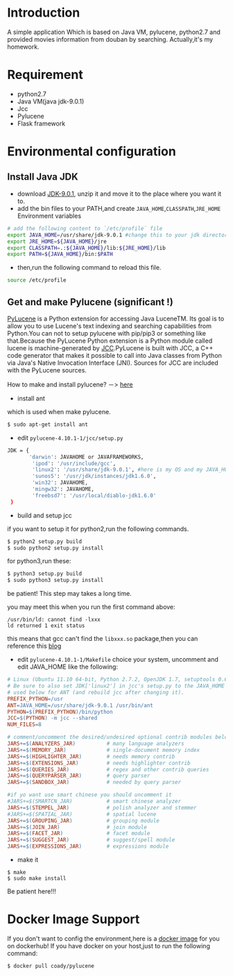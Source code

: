 
# Introduction
A simple application Which is based on Java VM, pylucene, python2.7 and provided movies information from douban by searching. Actually,it's my homework.

# Requirement
- python2.7
- Java VM(java jdk-9.0.1)
- Jcc
- Pylucene
- Flask framework

# Environmental configuration
## Install Java JDK
- download [JDK-9.0.1](http://www.oracle.com/technetwork/java/javase/downloads/jdk9-downloads-3848520.html), unzip it and move it to the place where you want it to.
- add the bin files to your PATH,and create `JAVA_HOME`,`CLASSPATH`,`JRE_HOME` Environment variables
``` bash
# add the following content to `/etc/profile` file
export JAVA_HOME=/usr/share/jdk-9.0.1 #change this to your jdk directory.
export JRE_HOME=${JAVA_HOME}/jre
export CLASSPATH=.:${JAVA_HOME}/lib:${JRE_HOME}/lib
export PATH=${JAVA_HOME}/bin:$PATH
```
- then,run the following command to reload this file.
``` bash
source /etc/profile
```
## Get and make Pylucene (significant !)
[PyLucene](https://lucene.apache.org/pylucene/) is a Python extension for accessing Java LuceneTM. Its goal is to allow you to use Lucene's text indexing and searching capabilities from Python.You can not to setup pylucene with pip/pip3 or something like that.Because the PyLucene Python extension is a Python module called lucene is machine-generated by [JCC](https://lucene.apache.org/pylucene/jcc/).PyLucene is built with JCC, a C++ code generator that makes it possible to call into Java classes from Python via Java's Native Invocation Interface (JNI). Sources for JCC are included with the PyLucene sources.

How to make and install pylucene? －> [here](http://blog.csdn.net/thuyx/article/details/69284170)
- install ant

which is used when make pylucene.
``` bash
$ sudo apt-get install ant
```

- edit `pylucene-4.10.1-1/jcc/setup.py`
```bash
JDK = {
       'darwin': JAVAHOME or JAVAFRAMEWORKS,
        'ipod': '/usr/include/gcc',
        'linux2': '/usr/share/jdk-9.0.1', #here is my OS and my JAVA_HOME.
        'sunos5': '/usr/jdk/instances/jdk1.6.0',
        'win32': JAVAHOME,
        'mingw32': JAVAHOME,
        'freebsd7': '/usr/local/diablo-jdk1.6.0'
 }
```
- build and setup jcc

if you want to setup it for python2,run the following commands.
```bash
$ python2 setup.py build
$ sudo python2 setup.py install
```
for python3,run these: 
``` bash
$ python3 setup.py build
$ sudo python3 setup.py install 
```
be patient! This step may takes a long time.

you may meet this when you run the first command above:
``` 
/usr/bin/ld: cannot find -lxxx
ld returned 1 exit status
```
this means that gcc can't find the `libxxx.so` package,then you can reference this [blog](http://calvinlee.github.io/blog/2012/04/15/ubuntu-gcc-cannot-find-lc/)

- edit `pylucene-4.10.1-1/Makefile`
choice your system, uncomment and edit JAVA_HOME like the following:

``` makefile
# Linux (Ubuntu 11.10 64-bit, Python 2.7.2, OpenJDK 1.7, setuptools 0.6.16)
# Be sure to also set JDK['linux2'] in jcc's setup.py to the JAVA_HOME value
# used below for ANT (and rebuild jcc after changing it).
PREFIX_PYTHON=/usr                                                 
ANT=JAVA_HOME=/usr/share/jdk-9.0.1 /usr/bin/ant 
PYTHON=$(PREFIX_PYTHON)/bin/python
JCC=$(PYTHON) -m jcc --shared
NUM_FILES=8

# comment/uncomment the desired/undesired optional contrib modules below
JARS+=$(ANALYZERS_JAR)          # many language analyzers
JARS+=$(MEMORY_JAR)             # single-document memory index
JARS+=$(HIGHLIGHTER_JAR)        # needs memory contrib
JARS+=$(EXTENSIONS_JAR)         # needs highlighter contrib
JARS+=$(QUERIES_JAR)            # regex and other contrib queries
JARS+=$(QUERYPARSER_JAR)        # query parser
JARS+=$(SANDBOX_JAR)            # needed by query parser

#if yo want use smart chinese you should uncomment it
#JARS+=$(SMARTCN_JAR)           # smart chinese analyzer
JARS+=$(STEMPEL_JAR)            # polish analyzer and stemmer
#JARS+=$(SPATIAL_JAR)           # spatial lucene
JARS+=$(GROUPING_JAR)           # grouping module
JARS+=$(JOIN_JAR)               # join module
JARS+=$(FACET_JAR)              # facet module
JARS+=$(SUGGEST_JAR)            # suggest/spell module
JARS+=$(EXPRESSIONS_JAR)        # expressions module
```

- make it
```
$ make
$ sudo make install
```
Be patient here!!!

# Docker Image Support
If you don't want to config the environment,here is a [docker image](https://bitbucket.org/coady/docker/src/tip/pylucene/Dockerfile?fileviewer=file-view-default) for you on dockerhub! If you have docker on your host,just to run the following command:
``` bash
$ docker pull coady/pylucene
```
